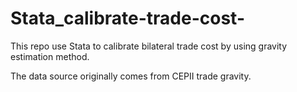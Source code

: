 # Stata_calibrate-trade-cost-

This repo use Stata to calibrate bilateral trade cost by using gravity estimation method.

The data source originally comes from CEPII trade gravity.
